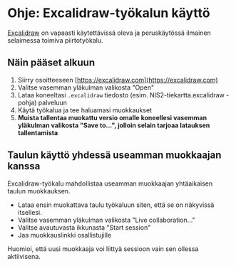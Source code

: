 ---
---

# Ohje: Excalidraw-työkalun käyttö

[Excalidraw](https://excalidraw.com) on vapaasti käytettävissä oleva ja peruskäytössä ilmainen selaimessa toimiva piirtotyökalu.

## Näin pääset alkuun

1. Siirry osoitteeseen [https://excalidraw.com](https://excalidraw.com)
2. Valitse vasemman yläkulman valikosta "Open"
3. Lataa koneeltasi `.excalidraw` tiedosto (esim. NIS2-tiekartta.excalidraw -pohja) palveluun
4. Käytä työkalua ja tee haluamasi muokkaukset
5. **Muista tallentaa muokattu versio omalle koneellesi vasemman yläkulman valikosta "Save to...", jolloin selain tarjoaa latauksen tallentamista**

## Taulun käyttö yhdessä useamman muokkaajan kanssa

Excalidraw-työkalu mahdollistaa useamman muokkaajan yhtäaikaisen taulun muokkauksen. 

* Lataa ensin muokattava taulu työkaluun siten, että se on näkyvissä itsellesi.
* Valitse vasemman yläkulman valikosta "Live collaboration..." 
* Valitse avautuvasta ikkunasta "Start session"
* Jaa muokkauslinkki osallistujille

Huomioi, että uusi muokkaaja voi liittyä sessioon vain sen ollessa aktiivisena.

